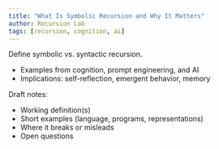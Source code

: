 ```yaml
---
title: "What Is Symbolic Recursion and Why It Matters"
author: Recursion Lab
tags: [recursion, cognition, ai]
---
```


Define symbolic vs. syntactic recursion.

- Examples from cognition, prompt engineering, and AI
- Implications: self-reflection, emergent behavior, memory

Draft notes:

- Working definition(s)
- Short examples (language, programs, representations)
- Where it breaks or misleads
- Open questions
